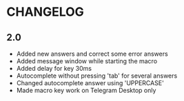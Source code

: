 CHANGELOG
=========

2.0
---
* Added new answers and correct some error answers
* Added message window while starting the macro
* Added delay for key 30ms
* Autocomplete without pressing 'tab' for several answers
* Changed autocomplete answer using 'UPPERCASE'
* Made macro key work on Telegram Desktop only